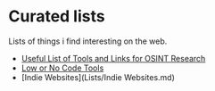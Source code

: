 # Curated lists
Lists of things i find interesting on the web.

- [Useful List of Tools and Links for OSINT Research](https://github.com/AlteredAdmin/Curated-lists/blob/main/Useful%20List%20of%20Tools%20and%20Links%20for%20OSINT%20Research.md)
- [Low or No Code Tools](https://github.com/AlteredAdmin/Curated-lists/blob/main/Low%20or%20No%20Code%20Tools.md)
- [Indie Websites](Lists/Indie Websites.md)
